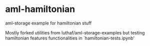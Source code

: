 # aml-hamiltonian
aml-storage example for hamiltonian stuff

Mostly forked utilities from luthaf/aml-storage-examples but testing hamiltonian features functionalities in `hamiltonian-tests.ipynb'
